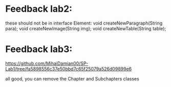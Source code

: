 # Feedback lab2:

these should not be in interface Element:
    void createNewParagraph(String para);
    void createNewImage(String img);
    void createNewTable(String table);
    
# Feedback lab3: 
https://github.com/MihaiDamian00/SP-Lab1/tree/fa5898556c37e50bbd7c65f25079a526d09899e6

all good, you can remove the Chapter and Subchapters classes
